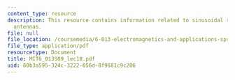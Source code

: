 ```yaml
---
content_type: resource
description: This resource contains information related to sinusoidal radiation by
  antennas.
file: null
file_location: /coursemedia/6-013-electromagnetics-and-applications-spring-2009/60b3a595324c3222056d8f9681c9c206_MIT6_013S09_lec18.pdf
file_type: application/pdf
resourcetype: Document
title: MIT6_013S09_lec18.pdf
uid: 60b3a595-324c-3222-056d-8f9681c9c206
---
```

